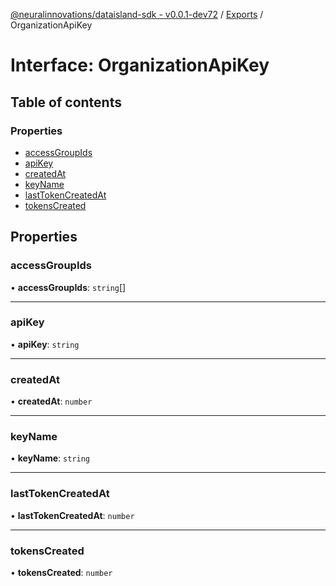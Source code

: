 [@neuralinnovations/dataisland-sdk - v0.0.1-dev72](../../README.md) / [Exports](../modules.md) / OrganizationApiKey

# Interface: OrganizationApiKey

## Table of contents

### Properties

- [accessGroupIds](OrganizationApiKey.md#accessgroupids)
- [apiKey](OrganizationApiKey.md#apikey)
- [createdAt](OrganizationApiKey.md#createdat)
- [keyName](OrganizationApiKey.md#keyname)
- [lastTokenCreatedAt](OrganizationApiKey.md#lasttokencreatedat)
- [tokensCreated](OrganizationApiKey.md#tokenscreated)

## Properties

### accessGroupIds

• **accessGroupIds**: `string`[]

___

### apiKey

• **apiKey**: `string`

___

### createdAt

• **createdAt**: `number`

___

### keyName

• **keyName**: `string`

___

### lastTokenCreatedAt

• **lastTokenCreatedAt**: `number`

___

### tokensCreated

• **tokensCreated**: `number`
